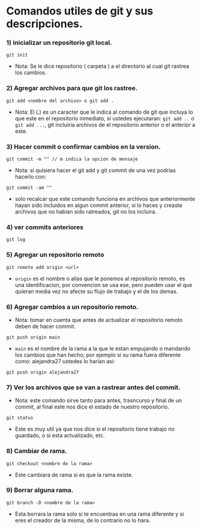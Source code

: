 # Comandos utiles de git y sus descripciones.

### 1) inicializar un repositorio git local.

``` 
git init
```
- Nota: Se le dice repositorio ( carpeta ) a el directorio al cual git rastrea los cambios.

### 2) Agregar archivos para que git los rastree.

```
git add <nombre del archivo> o git add . 
```
- Nota: El (.) es un caracter que le indica al comando de git que incluya lo que este en el repositorio inmediato, si ustedes ejecutaran: ```git add ..``` o ```git add ...```, git incluiria archivos de el repositorio anterior o el anterior a este.

### 3) Hacer commit o confirmar cambios en la version.

```
git commit -m "" // m indica la opcion de mensaje
```

- Nota: si quisiera hacer el git add y git commit de una vez podrias hacerlo con: 

```
git commit -am ""
```
 - solo recalcar que este comando funciona en archivos que anteriormente hayan sido incluidos en algun commit anterior, si lo haces y creaste archivos que no habian sido ratreados, git no los incluira.

### 4) ver commits anteriores

```
git log
```

### 5) Agregar un repositorio remoto
```
git remote add origin <url>
```

- ```origin``` es el nombre o alias que le ponemos al repositorio remoto, es una identificacion, por convencion se usa ese, pero pueden usar el que quieran media vez no afecte su flujo de trabajo y el de los demas.

### 6) Agregar cambios a un repositorio remoto.

- Nota: tomar en cuenta que antes de actualizar el repositorio remoto deben de hacer commit.

```
git push origin main
```

- ```main``` es el nombre de la rama a la que le estan empujando o mandando los cambios que han hecho, por ejemplo si su rama fuera diferente como: alejandra27 ustedes lo harian asi:

```
git push origin alejandra27
```

### 7) Ver los archivos que se van a rastrear antes del commit.

- Nota: este comando sirve tanto para antes, trasncurso y final de un commit, al final este nos dice el estado de nuestro repositorio.

```
git status
```

- Este es muy util ya que nos dice si el repositorio tiene trabajo no guardado, o si esta actualizado, etc.

### 8) Cambiar de rama.

```
git checkout <nombre de la rama>
```

- Este cambiara de rama si es que la rama existe.

### 9) Borrar alguna rama.

```
git branch -D <nombre de la rama>
```

- Esta borrara la rama solo si te encuentras en una rama diferente y si eres el creador de la misma, de lo contrario no lo hara.
